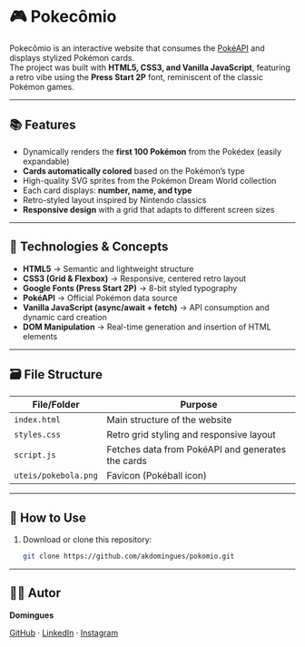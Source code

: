 # 🎮 Pokecômio  

Pokecômio is an interactive website that consumes the [PokéAPI](https://pokeapi.co/) and displays stylized Pokémon cards.  
The project was built with **HTML5, CSS3, and Vanilla JavaScript**, featuring a retro vibe using the **Press Start 2P** font, reminiscent of the classic Pokémon games.  

---

## 📚 Features  

-  Dynamically renders the **first 100 Pokémon** from the Pokédex (easily expandable)  
-  **Cards automatically colored** based on the Pokémon’s type  
-  High-quality SVG sprites from the Pokémon Dream World collection  
-  Each card displays: **number, name, and type**  
-  Retro-styled layout inspired by Nintendo classics  
-  **Responsive design** with a grid that adapts to different screen sizes  

---

## 🧠 Technologies & Concepts  

- **HTML5** → Semantic and lightweight structure  
- **CSS3 (Grid & Flexbox)** → Responsive, centered retro layout  
- **Google Fonts (Press Start 2P)** → 8-bit styled typography  
- **PokéAPI** → Official Pokémon data source  
- **Vanilla JavaScript (async/await + fetch)** → API consumption and dynamic card creation  
- **DOM Manipulation** → Real-time generation and insertion of HTML elements  

---

## 🗃️ File Structure  

| File/Folder           | Purpose                                                 |
|------------------------|---------------------------------------------------------|
| `index.html`          | Main structure of the website                           |
| `styles.css`          | Retro grid styling and responsive layout                |
| `script.js`           | Fetches data from PokéAPI and generates the cards       |
| `uteis/pokebola.png`  | Favicon (Pokéball icon)                                 |

---

## 🚀 How to Use  

1. Download or clone this repository:  
   ```bash
   git clone https://github.com/akdomingues/pokomio.git

---

## 👨‍💻 Autor
**Domingues**

[GitHub](https://github.com/akdomingues) · [LinkedIn](www.linkedin.com/in/dominguescaua) · [Instagram](https://www.instagram.com/exe.domingues/)  
